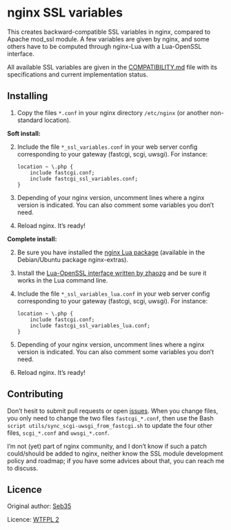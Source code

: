 nginx SSL variables
===================

This creates backward-compatible SSL variables in nginx, compared to Apache mod_ssl module. A few variables are given by nginx, and some others have to be computed through nginx-Lua with a Lua-OpenSSL interface.

All available SSL variables are given in the [COMPATIBILITY.md](COMPATIBILITY.md) file with its specifications and current implementation status.

Installing
----------

1. Copy the files `*.conf` in your nginx directory `/etc/nginx` (or another non-standard location).

__Soft install:__

2. Include the file `*_ssl_variables.conf` in your web server config corresponding to your gateway (fastcgi, scgi, uwsgi). For instance:
   ```nginx
   location ~ \.php {
       include fastcgi.conf;
       include fastcgi_ssl_variables.conf;
   }
   ```

3. Depending of your nginx version, uncomment lines where a nginx version is indicated. You can also comment some variables you don’t need.
4. Reload nginx. It’s ready!

__Complete install:__

2. Be sure you have installed the [nginx Lua package](http://wiki.nginx.org/HttpLuaModule) (available in the Debian/Ubuntu package nginx-extras).
3. Install the [Lua-OpenSSL interface written by zhaozg](https://github.com/zhaozg/lua-openssl) and be sure it works in the Lua command line.
4. Include the file `*_ssl_variables_lua.conf` in your web server config corresponding to your gateway (fastcgi, scgi, uwsgi). For instance:
   ```nginx
   location ~ \.php {
       include fastcgi.conf;
       include fastcgi_ssl_variables_lua.conf;
   }
   ```

5. Depending of your nginx version, uncomment lines where a nginx version is indicated. You can also comment some variables you don’t need.
6. Reload nginx. It’s ready!

Contributing
------------

Don’t hesit to submit pull requests or open [issues](https://github.com/Seb35/nginx-ssl-variables/issues). When you change files, you only need to change the two files `fastcgi_*.conf`, then use the Bash `script utils/sync_scgi-uwsgi_from_fastcgi.sh` to update the four other files, `scgi_*.conf` and `uwsgi_*.conf`.

I’m not (yet) part of nginx community, and I don’t know if such a patch could/should be added to nginx, neither know the SSL module development policy and roadmap; if you have some advices about that, you can reach me to discuss.

Licence
-------

Original author: [Seb35](https://github.com/Seb35)

Licence: [WTFPL 2](http://www.wtfpl.net)

